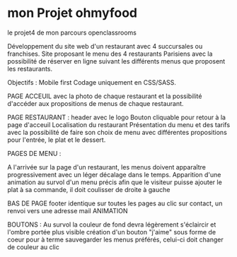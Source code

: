 # mon Projet ohmyfood

le projet4 de mon parcours
openclassrooms

Développement du site web d'un restaurant avec 4 succursales ou franchises. Site  proposant le menu des 4 restaurants Parisiens avec la possibilité de réserver en ligne suivant les différents menus que proposent les restaurants.

Objectifs :
Mobile first
Codage uniquement en CSS/SASS.

PAGE ACCEUIL avec la photo de chaque restaurant et la possibilité d'accéder aux propositions de menus de chaque restaurant.

PAGE RESTAURANT :
header avec le logo 
Bouton cliquable pour retour à la page d'acceuil
Localisation du restaurant
Présentation du menu et des tarifs avec la possibilité de faire son choix de menu avec différentes propositions pour l'entrée, le plat et le dessert.

PAGES DE MENU :

A l'arrivée sur la page d'un restaurant, les menus doivent apparaître progressivement avec un léger décalage dans le temps.
Apparition d'une animation au survol d'un menu précis afin que le visiteur puisse ajouter le plat à sa commande, il doit coulisser de droite à gauche


BAS DE PAGE
footer identique sur toutes les pages
au clic sur contact, un renvoi vers une adresse mail
ANIMATION

BOUTONS :
Au survol la couleur de fond devra légèrement s'éclaircir et l'ombre portée plus visible
création d'un bouton "j'aime" sous forme de coeur pour à terme sauvegarder les menus préférés, celui-ci doit changer de couleur au clic





